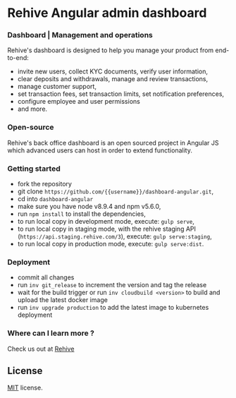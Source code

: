 # Rehive Angular admin dashboard

### Dashboard | Management and operations

Rehive's dashboard is designed to help you manage your product from end-to-end:
* invite new users, collect KYC documents, verify user information,
* clear deposits and withdrawals, manage and review transactions,
* manage customer support,
* set transaction fees, set transaction limits, set notification preferences,
* configure employee and user permissions
* and more.

### Open-source

Rehive's back office dashboard is an open sourced project in Angular JS which advanced users can host in order to extend functionality.

### Getting started

* fork the repository
* git clone  `https://github.com/{{username}}/dashboard-angular.git`,
* cd into `dashboard-angular`
* make sure you have node v8.9.4 and npm v5.6.0,
* run `npm install` to install the dependencies,
* to run local copy in development mode, execute: `gulp serve`,
* to run local copy in staging mode, with the rehive staging API (`https://api.staging.rehive.com/3`), execute: `gulp serve:staging`,
* to run local copy in production mode, execute: `gulp serve:dist`.

### Deployment
* commit all changes
* run `inv git_release` to increment the version and tag the release
* wait for the build trigger or run `inv cloudbuild <version>` to build and upload the latest docker image
* run `inv upgrade production` to add the latest image to kubernetes deployment

### Where can I learn more ?

Check us out at [Rehive](http://www.rehive.com/)

License
-------------
<a href=/LICENSE.txt target="_blank">MIT</a> license.
